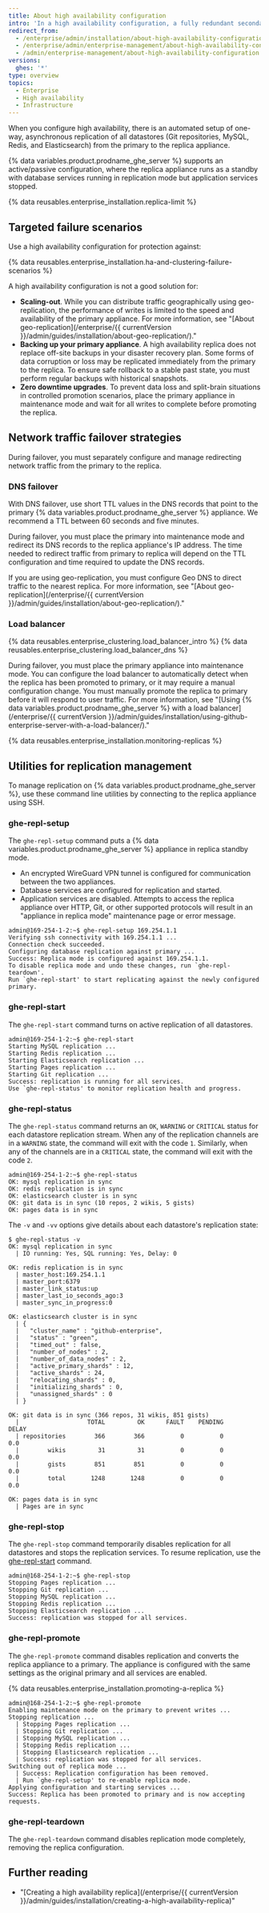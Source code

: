 ```yaml
---
title: About high availability configuration
intro: 'In a high availability configuration, a fully redundant secondary {% data variables.product.prodname_ghe_server %} appliance is kept in sync with the primary appliance through replication of all major datastores.'
redirect_from:
  - /enterprise/admin/installation/about-high-availability-configuration
  - /enterprise/admin/enterprise-management/about-high-availability-configuration
  - /admin/enterprise-management/about-high-availability-configuration
versions:
  ghes: '*'
type: overview
topics:
  - Enterprise
  - High availability
  - Infrastructure
---
```

When you configure high availability, there is an automated setup of one-way, asynchronous replication of all datastores (Git repositories, MySQL, Redis, and Elasticsearch) from the primary to the replica appliance.

{% data variables.product.prodname_ghe_server %} supports an active/passive configuration, where the replica appliance runs as a standby with database services running in replication mode but application services stopped.

{% data reusables.enterprise_installation.replica-limit %}

## Targeted failure scenarios

Use a high availability configuration for protection against:

{% data reusables.enterprise_installation.ha-and-clustering-failure-scenarios %}

A high availability configuration is not a good solution for:

  - **Scaling-out**. While you can distribute traffic geographically using geo-replication, the performance of writes is limited to the speed and availability of the primary appliance. For more information, see "[About geo-replication](/enterprise/{{ currentVersion }}/admin/guides/installation/about-geo-replication/)."
  - **Backing up your primary appliance**. A high availability replica does not replace off-site backups in your disaster recovery plan. Some forms of data corruption or loss may be replicated immediately from the primary to the replica. To ensure safe rollback to a stable past state, you must perform regular backups with historical snapshots.
  - **Zero downtime upgrades**. To prevent data loss and split-brain situations in controlled promotion scenarios, place the primary appliance in maintenance mode and wait for all writes to complete before promoting the replica.

## Network traffic failover strategies

During failover, you must separately configure and manage redirecting network traffic from the primary to the replica.

### DNS failover

With DNS failover, use short TTL values in the DNS records that point to the primary {% data variables.product.prodname_ghe_server %} appliance. We recommend a TTL between 60 seconds and five minutes.

During failover, you must place the primary into maintenance mode and redirect its DNS records to the replica appliance's IP address. The time needed to redirect traffic from primary to replica will depend on the TTL configuration and time required to update the DNS records.

If you are using geo-replication, you must configure Geo DNS to direct traffic to the nearest replica. For more information, see "[About geo-replication](/enterprise/{{ currentVersion }}/admin/guides/installation/about-geo-replication/)."

### Load balancer

{% data reusables.enterprise_clustering.load_balancer_intro %} {% data reusables.enterprise_clustering.load_balancer_dns %}

During failover, you must place the primary appliance into maintenance mode. You can configure the load balancer to automatically detect when the replica has been promoted to primary, or it may require a manual configuration change. You must manually promote the replica to primary before it will respond to user traffic. For more information, see "[Using {% data variables.product.prodname_ghe_server %} with a load balancer](/enterprise/{{ currentVersion }}/admin/guides/installation/using-github-enterprise-server-with-a-load-balancer/)."

{% data reusables.enterprise_installation.monitoring-replicas %}

## Utilities for replication management

To manage replication on {% data variables.product.prodname_ghe_server %}, use these command line utilities by connecting to the replica appliance using SSH.

### ghe-repl-setup

The `ghe-repl-setup` command puts a {% data variables.product.prodname_ghe_server %} appliance in replica standby mode.

 - An encrypted WireGuard VPN tunnel is configured for communication between the two appliances.
 - Database services are configured for replication and started.
 - Application services are disabled. Attempts to access the replica appliance over HTTP, Git, or other supported protocols will result in an "appliance in replica mode" maintenance page or error message.

```shell
admin@169-254-1-2:~$ ghe-repl-setup 169.254.1.1
Verifying ssh connectivity with 169.254.1.1 ...
Connection check succeeded.
Configuring database replication against primary ...
Success: Replica mode is configured against 169.254.1.1.
To disable replica mode and undo these changes, run `ghe-repl-teardown'.
Run `ghe-repl-start' to start replicating against the newly configured primary.
```

### ghe-repl-start

The `ghe-repl-start` command turns on active replication of all datastores.

```shell
admin@169-254-1-2:~$ ghe-repl-start
Starting MySQL replication ...
Starting Redis replication ...
Starting Elasticsearch replication ...
Starting Pages replication ...
Starting Git replication ...
Success: replication is running for all services.
Use `ghe-repl-status' to monitor replication health and progress.
```

### ghe-repl-status

The `ghe-repl-status` command returns an `OK`, `WARNING` or `CRITICAL` status for each datastore replication stream. When any of the replication channels are in a `WARNING` state, the command will exit with the code `1`. Similarly, when any of the channels are in a `CRITICAL` state, the command will exit with the code `2`.

```shell
admin@169-254-1-2:~$ ghe-repl-status
OK: mysql replication in sync
OK: redis replication is in sync
OK: elasticsearch cluster is in sync
OK: git data is in sync (10 repos, 2 wikis, 5 gists)
OK: pages data is in sync
```

The `-v` and `-vv` options give details about each datastore's replication state:

```shell
$ ghe-repl-status -v
OK: mysql replication in sync
  | IO running: Yes, SQL running: Yes, Delay: 0

OK: redis replication is in sync
  | master_host:169.254.1.1
  | master_port:6379
  | master_link_status:up
  | master_last_io_seconds_ago:3
  | master_sync_in_progress:0

OK: elasticsearch cluster is in sync
  | {
  |   "cluster_name" : "github-enterprise",
  |   "status" : "green",
  |   "timed_out" : false,
  |   "number_of_nodes" : 2,
  |   "number_of_data_nodes" : 2,
  |   "active_primary_shards" : 12,
  |   "active_shards" : 24,
  |   "relocating_shards" : 0,
  |   "initializing_shards" : 0,
  |   "unassigned_shards" : 0
  | }

OK: git data is in sync (366 repos, 31 wikis, 851 gists)
  |                   TOTAL         OK      FAULT    PENDING      DELAY
  | repositories        366        366          0          0        0.0
  |        wikis         31         31          0          0        0.0
  |        gists        851        851          0          0        0.0
  |        total       1248       1248          0          0        0.0

OK: pages data is in sync
  | Pages are in sync
```

### ghe-repl-stop

The `ghe-repl-stop` command temporarily disables replication for all datastores and stops the replication services. To resume replication, use the [ghe-repl-start](#ghe-repl-start) command.

```shell
admin@168-254-1-2:~$ ghe-repl-stop
Stopping Pages replication ...
Stopping Git replication ...
Stopping MySQL replication ...
Stopping Redis replication ...
Stopping Elasticsearch replication ...
Success: replication was stopped for all services.
```

### ghe-repl-promote

The `ghe-repl-promote` command disables replication and converts the replica appliance to a primary. The appliance is configured with the same settings as the original primary and all services are enabled.

{% data reusables.enterprise_installation.promoting-a-replica %}

```shell
admin@168-254-1-2:~$ ghe-repl-promote
Enabling maintenance mode on the primary to prevent writes ...
Stopping replication ...
  | Stopping Pages replication ...
  | Stopping Git replication ...
  | Stopping MySQL replication ...
  | Stopping Redis replication ...
  | Stopping Elasticsearch replication ...
  | Success: replication was stopped for all services.
Switching out of replica mode ...
  | Success: Replication configuration has been removed.
  | Run `ghe-repl-setup' to re-enable replica mode.
Applying configuration and starting services ...
Success: Replica has been promoted to primary and is now accepting requests.
```

### ghe-repl-teardown

The `ghe-repl-teardown` command disables replication mode completely, removing the replica configuration.

## Further reading

- "[Creating a high availability replica](/enterprise/{{ currentVersion }}/admin/guides/installation/creating-a-high-availability-replica)"
